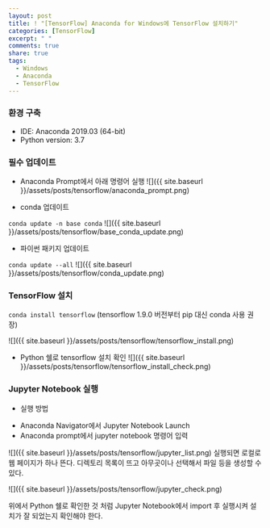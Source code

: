 ```yaml
---
layout: post
title: ! "[TensorFlow] Anaconda for Windows에 TensorFlow 설치하기"
categories: [TensorFlow]
excerpt: " "
comments: true
share: true
tags:
  - Windows
  - Anaconda
  - TensorFlow
---
```


### 환경 구축
  - IDE: Anaconda 2019.03 (64-bit)
  - Python version: 3.7

### 필수 업데이트
  * Anaconda Prompt에서 아래 명령어 실행
![]({{ site.baseurl }}/assets/posts/tensorflow/anaconda_prompt.png)
  - conda 업데이트

 `conda update -n base conda`
![]({{ site.baseurl }}/assets/posts/tensorflow/base_conda_update.png)

  - 파이썬 패키지 업데이트

`conda update --all`
![]({{ site.baseurl }}/assets/posts/tensorflow/conda_update.png)

### TensorFlow 설치

`conda install tensorflow` (tensorflow 1.9.0 버전부터 pip 대신 conda 사용 권장)

![]({{ site.baseurl }}/assets/posts/tensorflow/tensorflow_install.png)

- Python 쉘로 tensorflow 설치 확인
![]({{ site.baseurl }}/assets/posts/tensorflow/tensorflow_install_check.png)

### Jupyter Notebook 실행
* 실행 방법
- Anaconda Navigator에서 Jupyter Notebook Launch 
- Anaconda prompt에서 jupyter notebook 명령어 입력

![]({{ site.baseurl }}/assets/posts/tensorflow/jupyter_list.png)
실행되면 로컬로 웹 페이지가 하나 뜬다. 디렉토리 목록이 뜨고 아무곳이나 선택해서 파일 등을 생성할 수 있다.

![]({{ site.baseurl }}/assets/posts/tensorflow/jupyter_check.png)

위에서 Python 쉘로 확인한 것 처럼 Jupyter Notebook에서 import 후 실행시켜 설치가 잘 되었는지 확인해야 한다.

